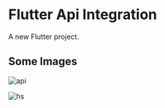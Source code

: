 # Flutter Api Integration

A new Flutter project.

## Some Images

![api](https://github.com/TechboyVerma/apiexample/assets/114131682/ca2d6341-bb95-4228-b2d4-6adebde791f5)

![hs](https://github.com/TechboyVerma/apiexample/assets/114131682/ad766e31-24a2-4987-9b39-5fbefc07b2ef)

